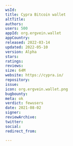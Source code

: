 ```yaml
---
wsId: 
title: Cypra Bitcoin wallet
altTitle: 
authors: 
users: 500
appId: org.ergvein.wallet
appCountry: 
released: 2022-03-14
updated: 2022-05-10
version: Alpha
stars: 
ratings: 
reviews: 
size: 64M
website: https://cypra.io/
repository: 
issue: 
icon: org.ergvein.wallet.png
bugbounty: 
meta: ok
verdict: fewusers
date: 2021-08-02
signer: 
reviewArchive: 
twitter: 
social: 
redirect_from: 

---
```


